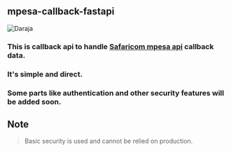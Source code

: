 ## mpesa-callback-fastapi

![Daraja](https://developer.safaricom.co.ke/img/logo.png)

### This is callback api to handle [Safaricom mpesa api](https://developer.safaricom.co.ke//) callback data.
### It's simple and direct.
### Some parts like **authentication** and other **security** features will be added soon.

## **Note**
> Basic security is used and cannot be relied on production.

